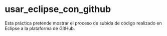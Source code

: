 # usar_eclipse_con_github
Esta práctica pretende mostrar el proceso de subida de código realizado en Eclipse a la plataforma de GitHub.
